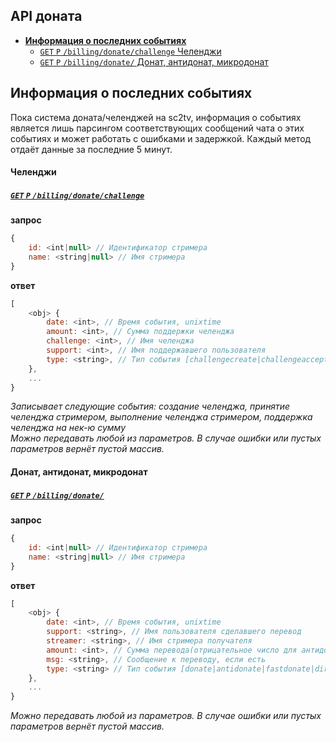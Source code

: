 API доната
----------
- [**Информация о последних событиях**](#Информация-о-последних-событиях)
    - [`GET` `P` `/billing/donate/challenge` Челенджи](#Челенджи)
    - [`GET` `P` `/billing/donate/` Донат, антидонат, микродонат](#Донат-антидонат-микродонат)



Информация о последних событиях
-------------------------------

Пока система доната/челенджей на sc2tv, информация о событиях является лишь парсингом соответствующих сообщений чата о этих событиях и может работать с ошибками и задержкой. Каждый метод отдаёт данные за последние 5 минут.


####  Челенджи
##### [`GET` `P` `/billing/donate/challenge`](http://funstream.tv/billing/donate/challenge)
**запрос**
```js
{
    id: <int|null> // Идентификатор стримера
    name: <string|null> // Имя стримера
}
```
**ответ**
```js
[
    <obj> {
        date: <int>, // Время события, unixtime
        amount: <int>, // Сумма поддержки челенджа
        challenge: <int>, // Имя челенджа
        support: <int>, // Имя поддержавшего пользователя
        type: <string>, // Тип события [challengecreate|challengeaccept|challengedone|challengesupport]
    },
    ...
}
```
*Записывает следующие события: создание челенджа, принятие челенджа стримером, выполнение челенджа стримером, поддержка челенджа на нек-ю сумму*  
*Можно передавать любой из параметров. В случае ошибки или пустых параметров вернёт пустой массив.*


####  Донат, антидонат, микродонат
##### [`GET` `P` `/billing/donate/`](http://funstream.tv/billing/donate/)
**запрос**
```js
{
    id: <int|null> // Идентификатор стримера
    name: <string|null> // Имя стримера
}
```
**ответ**
```js
[
    <obj> {
        date: <int>, // Время события, unixtime
        support: <string>, // Имя пользователя сделавшего перевод
        streamer: <string>, // Имя стримера получателя
        amount: <int>, // Сумма перевода(отрицательное число для антидоната)
        msg: <string>, // Сообщение к переводу, если есть
        type: <string> // Тип события [donate|antidonate|fastdonate|directdonate]
    },
    ...
}
```
*Можно передавать любой из параметров. В случае ошибки или пустых параметров вернёт пустой массив.*
